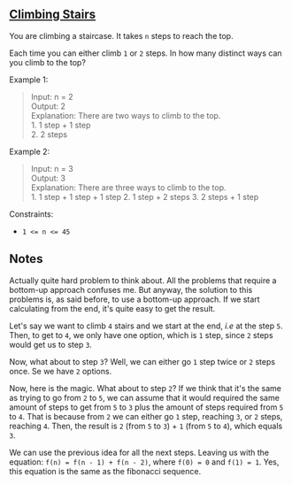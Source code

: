 ## [Climbing Stairs](https://leetcode.com/problems/climbing-stairs)

You are climbing a staircase. It takes `n` steps to reach the top.

Each time you can either climb `1` or `2` steps. In how many distinct ways can you climb to the top?

Example 1:

> Input: n = 2\
> Output: 2\
> Explanation: There are two ways to climb to the top.\
> 1\. 1 step + 1 step\
> 2\. 2 steps

Example 2:

> Input: n = 3\
> Output: 3\
> Explanation: There are three ways to climb to the top.\
> 1\. 1 step + 1 step + 1 step
> 2\. 1 step + 2 steps
> 3\. 2 steps + 1 step

Constraints:

- `1 <= n <= 45`

## Notes

Actually quite hard problem to think about. All the problems that require a bottom-up approach confuses me. But anyway, the solution to this problems is, as said before, to use a bottom-up approach. If we start calculating from the end, it's quite easy to get the result.

Let's say we want to climb `4` stairs and we start at the end, _i.e_ at the step `5`. Then, to get to `4`, we only have one option, which is `1` step, since `2` steps would get us to step `3`.

Now, what about to step `3`? Well, we can either go `1` step twice or `2` steps once. Se we have `2` options.

Now, here is the magic. What about to step `2`? If we think that it's the same as trying to go from `2` to `5`, we can assume that it would required the same amount of steps to get from `5` to `3` plus the amount of steps required from `5` to `4`. That is because from `2` we can either go `1` step, reaching `3`, or `2` steps, reaching `4`. Then, the result is `2` (from `5` to `3`) + `1` (from `5` to `4`), which equals `3`.

We can use the previous idea for all the next steps. Leaving us with the equation: `f(n) = f(n - 1) + f(n - 2)`, where
`f(0) = 0` and `f(1) = 1`. Yes, this equation is the same as the fibonacci sequence.
